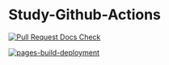 # Study-Github-Actions
[![Pull Request Docs Check](https://github.com/Halozhan/Study-Gtihub-Actions/actions/workflows/Sphinx%20Build%20Action.yml/badge.svg)](https://github.com/Halozhan/Study-Gtihub-Actions/actions/workflows/Sphinx%20Build%20Action.yml)

[![pages-build-deployment](https://github.com/Halozhan/Study-Gtihub-Actions/actions/workflows/pages/pages-build-deployment/badge.svg)](https://github.com/Halozhan/Study-Gtihub-Actions/actions/workflows/pages/pages-build-deployment)
